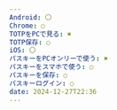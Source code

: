 ```yaml
---
Android: 〇
Chrome: ○
TOTPをPCで見る: ✖
TOTP保存: ○
iOS: 〇
パスキーをPCオンリーで使う: ✖
パスキーをスマホで使う: ○
パスキーを保存: ○
パスキーログイン: ○
date: 2024-12-27T22:36
---
```

